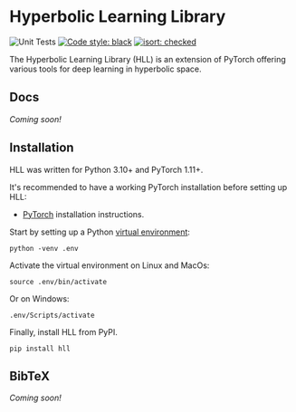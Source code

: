 # Hyperbolic Learning Library

![Unit Tests](https://github.com/maxvanspengler/hyperbolic_pytorch/workflows/Run%20Unit%20Tests/badge.svg)
[![Code style: black](https://img.shields.io/badge/code%20style-black-000000.svg)](https://github.com/psf/black)
[![isort: checked](https://img.shields.io/badge/isort-checked-yellow)](https://github.com/PyCQA/isort)

The Hyperbolic Learning Library (HLL) is an extension of PyTorch offering various tools for deep learning in hyperbolic space.

## Docs
_Coming soon!_


## Installation

HLL was written for Python 3.10+ and PyTorch 1.11+. 

It's recommended to have a
working PyTorch installation before setting up HLL:

* [PyTorch](https://pytorch.org/get-started/locally/) installation instructions.

Start by setting up a Python [virtual environment](https://docs.python.org/3/library/venv.html):

```
python -venv .env
```

Activate the virtual environment on Linux and MacOs:
```
source .env/bin/activate
```
Or on Windows:
```
.env/Scripts/activate
```

Finally, install HLL from PyPI.

```
pip install hll
```

## BibTeX
_Coming soon!_